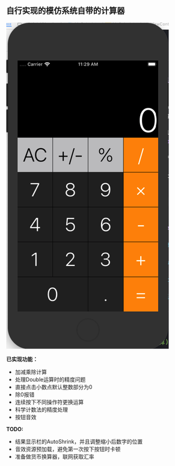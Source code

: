 ## 自行实现的模仿系统自带的计算器



![interface.png](https://github.com/KSDeng/iOS_apps/blob/master/MyCalculator/interface.png?raw=true)

**已实现功能：**

* 加减乘除计算
* 处理Double运算时的精度问题
* 直接点击小数点默认整数部分为0
* 除0报错
* 连续按下不同操作符更换运算
* 科学计数法的精度处理
* 按钮音效

**TODO:**

* 结果显示栏的AutoShrink，并且调整缩小后数字的位置
* 音效资源预加载，避免第一次按下按钮时卡顿
* 准备做货币换算器，联网获取汇率

